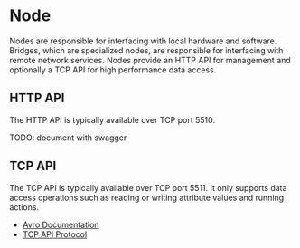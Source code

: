 # Node

Nodes are responsible for interfacing with local hardware and software. Bridges, which are specialized nodes, are
responsible for interfacing with remote network services. Nodes provide an HTTP API for management and optionally a
TCP API for high performance data access.

## HTTP API

The HTTP API is typically available over TCP port 5510.

TODO: document with swagger

## TCP API

The TCP API is typically available over TCP port 5511. It only supports data access operations such as reading or
writing attribute values and running actions.

* [Avro Documentation](http://avro.apache.org/docs/current/spec.html#Protocol+Declaration)
* [TCP API Protocol](../pkg/libmdcs-python/mdcs/tcp/api.avpr)
